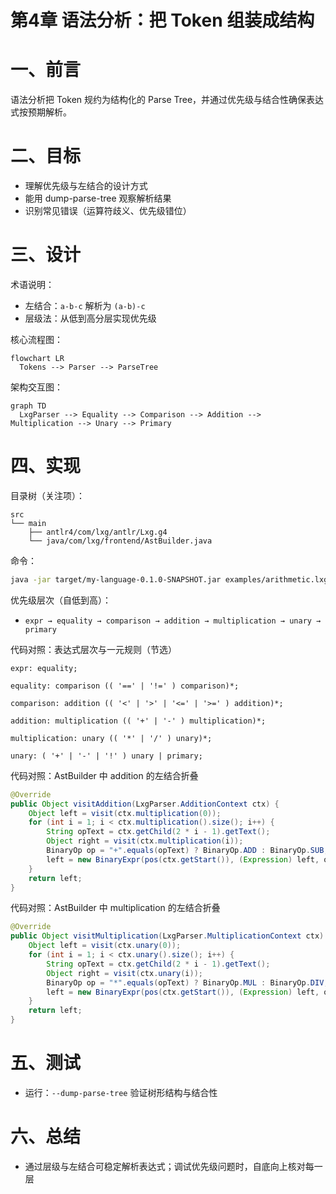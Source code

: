 # 第4章 语法分析：把 Token 组装成结构

# 一、前言

语法分析把 Token 规约为结构化的 Parse Tree，并通过优先级与结合性确保表达式按预期解析。

# 二、目标

- 理解优先级与左结合的设计方式
- 能用 dump-parse-tree 观察解析结果
- 识别常见错误（运算符歧义、优先级错位）

# 三、设计

术语说明：

- 左结合：`a-b-c` 解析为 `(a-b)-c`
- 层级法：从低到高分层实现优先级

核心流程图：

```mermaid
flowchart LR
  Tokens --> Parser --> ParseTree
```

架构交互图：

```mermaid
graph TD
  LxgParser --> Equality --> Comparison --> Addition --> Multiplication --> Unary --> Primary
```

# 四、实现

目录树（关注项）：

```text
src
└── main
    ├── antlr4/com/lxg/antlr/Lxg.g4
    └── java/com/lxg/frontend/AstBuilder.java
```

命令：

```bash
java -jar target/my-language-0.1.0-SNAPSHOT.jar examples/arithmetic.lxg --dump-parse-tree | cat
```

优先级层次（自低到高）：

- `expr → equality → comparison → addition → multiplication → unary → primary`

代码对照：表达式层次与一元规则（节选）

```15:25:src/main/antlr4/com/lxg/antlr/Lxg.g4
expr: equality;

equality: comparison (( '==' | '!=' ) comparison)*;

comparison: addition (( '<' | '>' | '<=' | '>=' ) addition)*;

addition: multiplication (( '+' | '-' ) multiplication)*;

multiplication: unary (( '*' | '/' ) unary)*;

unary: ( '+' | '-' | '!' ) unary | primary;
```

代码对照：AstBuilder 中 addition 的左结合折叠

```134:147:src/main/java/com/lxg/frontend/AstBuilder.java
@Override
public Object visitAddition(LxgParser.AdditionContext ctx) {
    Object left = visit(ctx.multiplication(0));
    for (int i = 1; i < ctx.multiplication().size(); i++) {
        String opText = ctx.getChild(2 * i - 1).getText();
        Object right = visit(ctx.multiplication(i));
        BinaryOp op = "+".equals(opText) ? BinaryOp.ADD : BinaryOp.SUB;
        left = new BinaryExpr(pos(ctx.getStart()), (Expression) left, op, (Expression) right);
    }
    return left;
}
```

代码对照：AstBuilder 中 multiplication 的左结合折叠

```149:162:src/main/java/com/lxg/frontend/AstBuilder.java
@Override
public Object visitMultiplication(LxgParser.MultiplicationContext ctx) {
    Object left = visit(ctx.unary(0));
    for (int i = 1; i < ctx.unary().size(); i++) {
        String opText = ctx.getChild(2 * i - 1).getText();
        Object right = visit(ctx.unary(i));
        BinaryOp op = "*".equals(opText) ? BinaryOp.MUL : BinaryOp.DIV;
        left = new BinaryExpr(pos(ctx.getStart()), (Expression) left, op, (Expression) right);
    }
    return left;
}
```

# 五、测试

- 运行：`--dump-parse-tree` 验证树形结构与结合性

# 六、总结

- 通过层级与左结合可稳定解析表达式；调试优先级问题时，自底向上核对每一层 